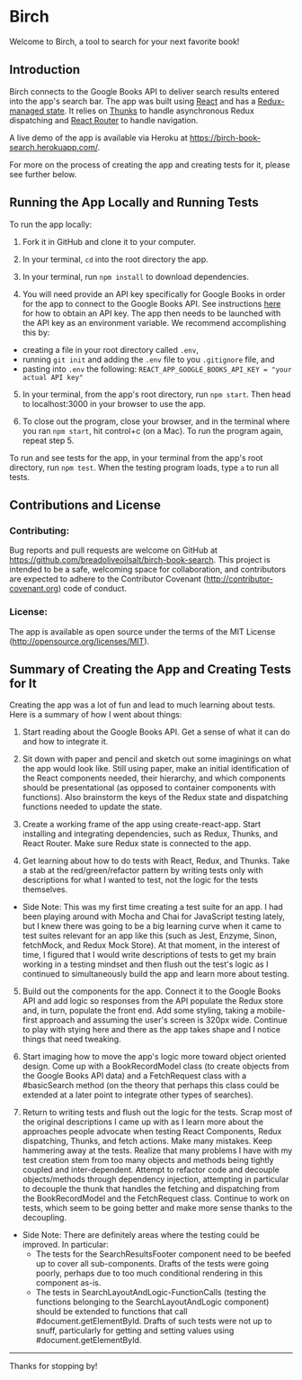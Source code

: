 # Birch 

Welcome to Birch, a tool to search for your next favorite book!

## Introduction

Birch connects to the Google Books API to deliver search results entered into the app's search bar.  The app was built using [React](https://github.com/facebook/create-react-app) and has a [Redux-managed state](https://redux.js.org/). It relies on [Thunks](https://github.com/reduxjs/redux-thunk) to handle asynchronous Redux dispatching and [React Router](https://reacttraining.com/react-router/) to handle navigation.

A live demo of the app is available via Heroku at https://birch-book-search.herokuapp.com/.

For more on the process of creating the app and creating tests for it, please see further below.

## Running the App Locally and Running Tests

To run the app locally:

1. Fork it in GitHub and clone it to your computer.

2. In your terminal, `cd` into the root directory the app.  

3. In your terminal, run `npm install` to download dependencies.

4. You will need provide an API key specifically for Google Books in order for the app to connect to the Google Books API. See instructions [here](https://console.developers.google.com/apis/credentials?project=_) for how to obtain an API key.  The app then needs to be launched with the API key as an environment variable.  We recommend accomplishing this by:

  - creating a file in your root directory called `.env`,
  - running `git init` and adding the `.env` file to you `.gitignore` file, and
  - pasting into `.env` the following: `REACT_APP_GOOGLE_BOOKS_API_KEY = "your actual API key"`

5. In your terminal, from the app's root directory, run `npm start`.  Then head to localhost:3000 in your browser to use the app.

6. To close out the program, close your browser, and in the terminal where you ran `npm start`, hit control+c (on a Mac). To run the program again, repeat step 5.  

To run and see tests for the app, in your terminal from the app's root directory, run `npm test`.  When the testing program loads, type `a` to run all tests.

## Contributions and License

### Contributing:

Bug reports and pull requests are welcome on GitHub at https://github.com/breadoliveoilsalt/birch-book-search. This project is intended to be a safe, welcoming space for collaboration, and contributors are expected to adhere to the Contributor Covenant (http://contributor-covenant.org) code of conduct.

### License:

The app is available as open source under the terms of the MIT License (http://opensource.org/licenses/MIT).

## Summary of Creating the App and Creating Tests for It

Creating the app was a lot of fun and lead to much learning about tests.  Here is a summary of how I went about things:

1. Start reading about the Google Books API.  Get a sense of what it can do and how to integrate it.

2. Sit down with paper and pencil and sketch out some imaginings on what the app would look like.  Still using paper, make an initial identification of the React components needed, their hierarchy, and which components should be presentational (as opposed to container components with functions).  Also brainstorm the keys of the Redux state and dispatching functions needed to update the state.

3. Create a working frame of the app using create-react-app. Start installing and integrating dependencies, such as Redux, Thunks, and React Router. Make sure Redux state is connected to the app.  

4. Get learning about how to do tests with React, Redux, and Thunks. Take a stab at the red/green/refactor pattern by writing tests only with descriptions for what I wanted to test, not the logic for the tests themselves.
  - Side Note: This was my first time creating a test suite for an app.  I had been playing around with Mocha and Chai for JavaScript testing lately, but I knew there was going to be a big learning curve when it came to test suites relevant for an app like this (such as Jest, Enzyme, Sinon, fetchMock, and Redux Mock Store).  At that moment, in the interest of time, I figured that I would write descriptions of tests to get my brain working in a testing mindset and then flush out the test's logic as I continued to simultaneously build the app and learn more about testing.

5. Build out the components for the app. Connect it to the Google Books API and add logic so responses from the API populate the Redux store and, in turn, populate the front end.  Add some styling, taking a mobile-first approach and assuming the user's screen is 320px wide. Continue to play with stying here and there as the app takes shape and I notice things that need tweaking.

6. Start imaging how to move the app's logic more toward object oriented design.  Come up with a BookRecordModel class (to create objects from the Google Books API data) and a FetchRequest class with a #basicSearch method (on the theory that perhaps this class could be extended at a later point to integrate other types of searches).

7. Return to writing tests and flush out the logic for the tests. Scrap most of the original descriptions I came up with as I learn more about the approaches people advocate when testing React Components, Redux dispatching, Thunks, and fetch actions. Make many mistakes. Keep hammering away at the tests. Realize that many problems I have with my test creation stem from too many objects and methods being tightly coupled and inter-dependent.  Attempt to refactor code and decouple objects/methods through dependency injection, attempting in particular to decouple the thunk that handles the fetching and dispatching from the BookRecordModel and the FetchRequest class.  Continue to work on tests, which seem to be going better and make more sense thanks to the decoupling.
- Side Note: There are definitely areas where the testing could be improved.  In particular:
  - The tests for the SearchResultsFooter component need to be beefed up to cover all sub-components.  Drafts of the tests were going poorly, perhaps due to too much conditional rendering in this component as-is.  
  - The tests in SearchLayoutAndLogic-FunctionCalls (testing the functions belonging to the SearchLayoutAndLogic component) should be extended to functions that call #document.getElementById.  Drafts of such tests were not up to snuff, particularly for getting and setting values using #document.getElementById.   

-----

Thanks for stopping by!
